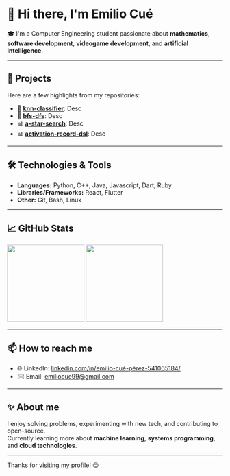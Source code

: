 # 👋 Hi there, I'm Emilio Cué

🎓 I'm a Computer Engineering student passionate about **mathematics**, **software development**, **videogame development**, and **artificial intelligence**.

---

## 🚀 Projects

Here are a few highlights from my repositories:

- 🔁 [**knn-classifier**](https://github.com/EmilioCue/knn-classifier.git): Desc
- 🧠 [**bfs-dfs**](https://github.com/EmilioCue/bfs-dfs.git): Desc
- 📊 [**a-star-search**](https://github.com/EmilioCue/a-star-search.git): Desc
- 📊 [**activation-record-dsl**](https://github.com/EmilioCue/activation-record-dsl.git): Desc

---

## 🛠️ Technologies & Tools

- **Languages:** Python, C++, Java, Javascript, Dart, Ruby  
- **Libraries/Frameworks:** React, Flutter  
- **Other:** Git, Bash, Linux

---

## 📈 GitHub Stats

<p>
  <img height="180em" src="https://github-readme-stats.vercel.app/api?username=EmilioCue&show_icons=true&hide=prs&count_private=true&theme=default" />
  <img height="180em" src="https://github-readme-stats.vercel.app/api/top-langs/?username=EmilioCue&layout=compact&langs_count=6&theme=default"/>
</p>

---

## 📫 How to reach me

- 🌐 LinkedIn: [linkedin.com/in/emilio-cué-pérez-541065184/](https://www.linkedin.com/in/emilio-cu%C3%A9-p%C3%A9rez-541065184/)
- ✉️ Email: emiliocue99@gmail.com

---

## ✨ About me

I enjoy solving problems, experimenting with new tech, and contributing to open-source.  
Currently learning more about **machine learning**, **systems programming**, and **cloud technologies**.

---

Thanks for visiting my profile! 😊

